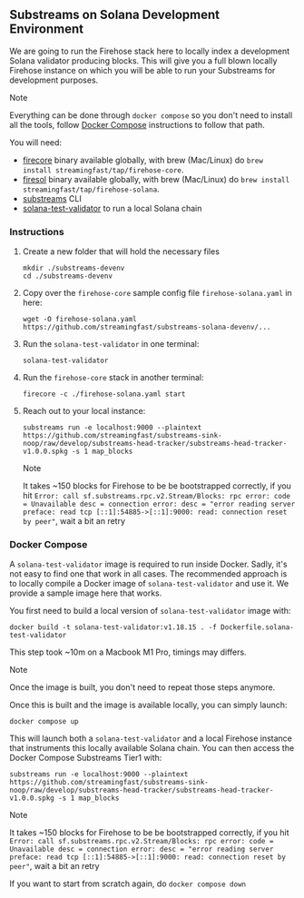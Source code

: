 ## Substreams on Solana Development Environment

We are going to run the Firehose stack here to locally index a development Solana validator producing blocks. This will give you a full blown locally Firehose instance on which you will be able to run your Substreams for development purposes.

> [!NOTE]
> Everything can be done through `docker compose` so you don't need to install all the tools, follow [Docker Compose](#docker-compose) instructions to follow that path.

You will need:
- [firecore](https://github.com/streamingfast/firehose-core/releases) binary available globally, with brew (Mac/Linux) do `brew install streamingfast/tap/firehose-core`.
- [firesol](https://github.com/streamingfast/firehose-solana/releases) binary available globally, with brew (Mac/Linux) do `brew install streamingfast/tap/firehose-solana`.
- [substreams](https://substreams.streamingfast.io/documentation/consume/installing-the-cli) CLI
- [solana-test-validator](https://docs.solanalabs.com/cli/install) to run a local Solana chain


### Instructions

1. Create a new folder that will hold the necessary files

   ```shell
   mkdir ./substreams-devenv
   cd ./substreams-devenv
   ```

1. Copy over the `firehose-core` sample config file `firehose-solana.yaml` in here:

   ```shell
   wget -O firehose-solana.yaml https://github.com/streamingfast/substreams-solana-devenv/...
   ```

1. Run the `solana-test-validator` in one terminal:

   ```shell
   solana-test-validator
   ```

1. Run the `firehose-core` stack in another terminal:

   ```shell
   firecore -c ./firehose-solana.yaml start
   ```

1. Reach out to your local instance:

   ```shell
   substreams run -e localhost:9000 --plaintext https://github.com/streamingfast/substreams-sink-noop/raw/develop/substreams-head-tracker/substreams-head-tracker-v1.0.0.spkg -s 1 map_blocks
   ```

   > [!NOTE]
   > It takes ~150 blocks for Firehose to be be bootstrapped correctly, if you hit `Error: call sf.substreams.rpc.v2.Stream/Blocks: rpc error: code = Unavailable desc = connection error: desc = "error reading server preface: read tcp [::1]:54885->[::1]:9000: read: connection reset by peer"`, wait a bit an retry

### Docker Compose

A `solana-test-validator` image is required to run inside Docker. Sadly, it's not easy to find one that work in all cases. The recommended approach is to locally compile a Docker image of `solana-test-validator` and use it. We provide a sample image here that works.

You first need to build a local version of `solana-test-validator` image with:

```shell
docker build -t solana-test-validator:v1.18.15 . -f Dockerfile.solana-test-validator
```

This step took ~10m on a Macbook M1 Pro, timings may differs.

> [!NOTE]
> Once the image is built, you don't need to repeat those steps anymore.

Once this is built and the image is available locally, you can simply launch:

```shell
docker compose up
```

This will launch both a `solana-test-validator` and a local Firehose instance that instruments this locally available Solana chain. You can then access the Docker Compose Substreams Tier1 with:

```shell
substreams run -e localhost:9000 --plaintext https://github.com/streamingfast/substreams-sink-noop/raw/develop/substreams-head-tracker/substreams-head-tracker-v1.0.0.spkg -s 1 map_blocks
```

> [!NOTE]
> It takes ~150 blocks for Firehose to be be bootstrapped correctly, if you hit `Error: call sf.substreams.rpc.v2.Stream/Blocks: rpc error: code = Unavailable desc = connection error: desc = "error reading server preface: read tcp [::1]:54885->[::1]:9000: read: connection reset by peer"`, wait a bit an retry


If you want to start from scratch again, do `docker compose down`